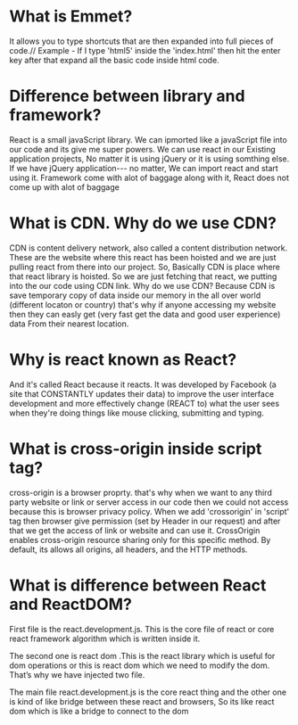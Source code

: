 # What is Emmet?
It allows you to type shortcuts that are then expanded into full pieces of code.//
Example - If I type 'html5' inside the 'index.html' then hit the enter key after that expand all the basic code inside html code.
# Difference between library and framework?
React is a small javaScript library. We can ipmorted like a javaScript file into our code and its give me super powers. We can use react in our Existing application projects, No matter it is using jQuery or it is using somthing else. If we have jQuery application--- no matter, We can import react and start using it.
Framework come with alot of baggage along with it, React does not come up with alot of baggage
# What is CDN. Why do we use CDN?
CDN is content delivery network, also called a content distribution network. These are the website where this react has been hoisted and we are just pulling react from there into our project.
So, Basically CDN is place where that react library is hoisted. So we are just fetching that react, we putting into the our code using CDN link.
Why do we use CDN? Because CDN is save temporary copy of data inside our memory in the all over world (different locaton or country) that's why if anyone accessing my website then they can easly get (very fast get the data and good user experience) data From their nearest location.
# Why is react known as React?
And it's called React because it reacts. It was developed by Facebook (a site that CONSTANTLY updates their data) to improve the user interface development and more effectively change (REACT to) what the user sees when they're doing things like mouse clicking, submitting and typing.
# What is cross-origin inside script tag?
cross-origin is a browser proprty. that's why when we want to any third party website or link or server access in our code then we could not access because this is browser privacy policy. When we add 'crossorigin' in 'script' tag then browser give permission (set by Header in our request) and after that we get the access of link or website and can use it.
CrossOrigin enables cross-origin resource sharing only for this specific method. By default, its allows all origins, all headers, and the HTTP methods. 
# What is difference between React and ReactDOM?
First file is the react.development.js. This is the core file of react or core react framework algorithm which is written inside it.

The second one is react dom .This is the react library which is useful for dom operations or this is react dom which we need to modify the dom. That’s why we have injected two file.

The main file react.development.js is the core react thing and the other one is kind of like bridge between these react and browsers, So its like react dom which is like a bridge to connect to the dom